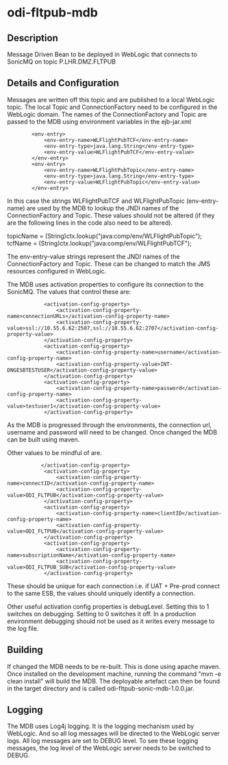 # odi-fltpub-mdb

Description
---------------

Message Driven Bean to be deployed in WebLogic that connects to SonicMQ on topic P.LHR.DMZ.FLTPUB

Details and Configuration
---------------------------

Messages are written off this topic and are published to a local WebLogic topic. The local Topic and ConnectionFactory need 
to be configured in the WebLogic domain. The names of the ConnectionFactory and Topic are passed to the MDB using environment
variables in the ejb-jar.xml

            <env-entry>
                <env-entry-name>WLFlightPubTCF</env-entry-name>
                <env-entry-type>java.lang.String</env-entry-type>
                <env-entry-value>WLFlightPubTCF</env-entry-value>
            </env-entry>
            <env-entry>
                <env-entry-name>WLFlightPubTopic</env-entry-name>
                <env-entry-type>java.lang.String</env-entry-type>
                <env-entry-value>WLFlightPubTopic</env-entry-value>
            </env-entry>

In this case the strings WLFlightPubTCF and WLFlightPubTopic (env-entry-name) are used by the MDB to lookup the JNDI names of 
the ConnectionFactory and Topic. These values should not be altered (if they are the following lines in the code also need to be 
altered).

topicName = (String)ctx.lookup("java:comp/env/WLFlightPubTopic");
tcfName = (String)ctx.lookup("java:comp/env/WLFlightPubTCF");

The env-entry-value strings represent the JNDI names of the ConnectionFactory and Topic. These can be changed to match the JMS 
resources configured in WebLogic.


The MDB uses activation properties to configure its connection to the SonicMQ. The values that control these are:

                <activation-config-property>
                    <activation-config-property-name>connectionURLs</activation-config-property-name>
                    <activation-config-property-value>ssl://10.55.6.62:2507,ssl://10.55.6.62:2707</activation-config-property-value>
                </activation-config-property>
                <activation-config-property>
                    <activation-config-property-name>username</activation-config-property-name>
                    <activation-config-property-value>INT-DNGESBTESTUSER</activation-config-property-value>
                </activation-config-property>
                <activation-config-property>
                    <activation-config-property-name>password</activation-config-property-name>
                    <activation-config-property-value>testuser1</activation-config-property-value>
                </activation-config-property>

As the MDB is progressed through the environments, the connection url, username and password will need to be changed. Once changed 
the MDB can be built using maven.

Other values to be mindful of are.

               </activation-config-property>
                <activation-config-property>
                    <activation-config-property-name>connectID</activation-config-property-name>
                    <activation-config-property-value>ODI_FLTPUB</activation-config-property-value>
                </activation-config-property>
                <activation-config-property>
                    <activation-config-property-name>clientID</activation-config-property-name>
                    <activation-config-property-value>ODI_FLTPUB</activation-config-property-value>
                </activation-config-property>
                <activation-config-property>
                    <activation-config-property-name>subscriptionName</activation-config-property-name>
                    <activation-config-property-value>ODI_FLTPUB_SUB</activation-config-property-value>
                </activation-config-property>
                
These should be unique for each connection i.e. if UAT + Pre-prod connect to the same ESB, the values should uniquely identify a
connection.

Other useful activation config properties is debugLevel. Setting this to 1 switches on debugging. Setting to 0 switches it off. In
a production environment debugging should not be used as it writes every message to the log file. 


Building
----------

If changed the MDB needs to be re-built. This is done using apache maven. Once installed on the development machine, running the
command "mvn -e clean install" will build the MDB. The deployable artefact can then be found in the target directory and is 
called odi-fltpub-sonic-mdb-1.0.0.jar.

Logging
---------

The MDB uses Log4j logging. It is the logging mechanism used by WebLogic. And so all log messages will be directed to the WebLogic
server logs. All log messages are set to DEBUG level. To see these logging messages, the log level of the WebLogic server needs to
be switched to DEBUG.